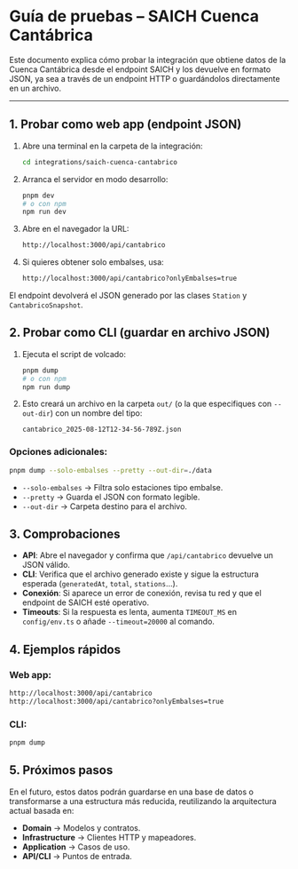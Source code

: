 # Guía de pruebas – SAICH Cuenca Cantábrica

Este documento explica cómo probar la integración que obtiene datos de la Cuenca Cantábrica desde el endpoint SAICH y los devuelve en formato JSON, ya sea a través de un endpoint HTTP o guardándolos directamente en un archivo.

---

## 1. Probar como **web app** (endpoint JSON)

1. Abre una terminal en la carpeta de la integración:

    ```bash
    cd integrations/saich-cuenca-cantabrico
    ```

2. Arranca el servidor en modo desarrollo:

    ```bash
    pnpm dev
    # o con npm
    npm run dev
    ```

3. Abre en el navegador la URL:

    ```bash
    http://localhost:3000/api/cantabrico
    ```

4. Si quieres obtener solo embalses, usa:
    ```bash
    http://localhost:3000/api/cantabrico?onlyEmbalses=true
    ```

El endpoint devolverá el JSON generado por las clases `Station` y `CantabricoSnapshot`.

## 2. Probar como **CLI** (guardar en archivo JSON)

1. Ejecuta el script de volcado:

    ```bash
    pnpm dump
    # o con npm
    npm run dump
    ```

2. Esto creará un archivo en la carpeta `out/` (o la que especifiques con `--out-dir`) con un nombre del tipo:
    ```
    cantabrico_2025-08-12T12-34-56-789Z.json
    ```

### Opciones adicionales:

```bash
pnpm dump --solo-embalses --pretty --out-dir=./data
```

-   `--solo-embalses` → Filtra solo estaciones tipo embalse.
-   `--pretty` → Guarda el JSON con formato legible.
-   `--out-dir` → Carpeta destino para el archivo.

## 3. Comprobaciones

-   **API**: Abre el navegador y confirma que `/api/cantabrico` devuelve un JSON válido.
-   **CLI**: Verifica que el archivo generado existe y sigue la estructura esperada (`generatedAt`, `total`, `stations`…).
-   **Conexión**: Si aparece un error de conexión, revisa tu red y que el endpoint de SAICH esté operativo.
-   **Timeouts**: Si la respuesta es lenta, aumenta `TIMEOUT_MS` en `config/env.ts` o añade `--timeout=20000` al comando.

## 4. Ejemplos rápidos

### Web app:

```bash
http://localhost:3000/api/cantabrico
http://localhost:3000/api/cantabrico?onlyEmbalses=true
```

### CLI:

```bash
pnpm dump
```

## 5. Próximos pasos

En el futuro, estos datos podrán guardarse en una base de datos o transformarse a una estructura más reducida, reutilizando la arquitectura actual basada en:

-   **Domain** → Modelos y contratos.
-   **Infrastructure** → Clientes HTTP y mapeadores.
-   **Application** → Casos de uso.
-   **API/CLI** → Puntos de entrada.
